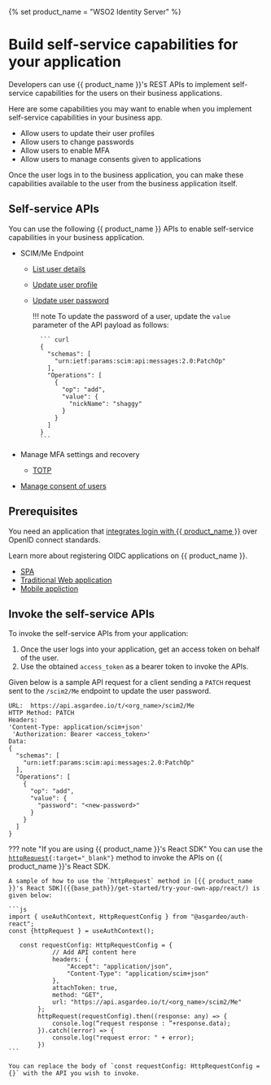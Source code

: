 {% set product_name = "WSO2 Identity Server" %}

# Build self-service capabilities for your application

Developers can use {{ product_name }}'s REST APIs to implement self-service capabilities for the users on their business applications.

Here are some capabilities you may want to enable when you implement self-service capabilities in your business app.

- Allow users to update their user profiles
- Allow users to change passwords
- Allow users to enable MFA
- Allow users to manage consents given to applications

Once the user logs in to the business application, you can make these capabilities available to the user from the business application itself.

## Self-service APIs
You can use the following {{ product_name }} APIs to enable self-service capabilities in your business application.

- SCIM/Me Endpoint

    - [List user details]({{base_path}}/apis/scim2-me-rest-apis/#tag/Me-Endpoint/paths/~1Me/get)
    - [Update user profile]({{base_path}}/apis/scim2-me-rest-apis/#tag/Me-Endpoint/operation/patchUserMe)
    - [Update user password]({{base_path}}/apis/scim2-me-rest-apis/#tag/Me-Endpoint/operation/patchUserMe)

        !!! note
            To update the password of a user, update the `value` parameter of the API payload as follows:

            ``` curl 
            {
              "schemas": [
                "urn:ietf:params:scim:api:messages:2.0:PatchOp"
              ],
              "Operations": [
                {
                  "op": "add",
                  "value": {
                    "nickName": "shaggy"
                  }
                }
              ]
            }
            ```

- Manage MFA settings and recovery
  
    - [TOTP]({{base_path}}/apis/totp-rest-api/)
    <!-- TODO - [Backup codes]({{base_path}}/apis/{{ backup_codes_api }}/)-->

<!-- TODO - [Export user profile]({{base_path}}/apis/{{ export_user_prof }}/) -->

- [Manage consent of users]({{base_path}}/apis/consent-management-api-definition/)

## Prerequisites

You need an application that [integrates login with {{ product_name }}]({{base_path}}/guides/authentication/add-login-to-apps/) over OpenID connect standards.

Learn more about registering OIDC applications on {{ product_name }}.

- [SPA]({{base_path}}/guides/applications/register-single-page-app/)
- [Traditional Web application]({{base_path}}/guides/applications/register-oidc-web-app/)
- [Mobile appliction]({{base_path}}/guides/applications/register-mobile-app/)


## Invoke the self-service APIs

To invoke the self-service APIs from your application:

1. Once the user logs into your application, get an access token on behalf of the user.
2. Use the obtained `access_token` as a bearer token to invoke the APIs.

Given below is a sample API request for a client sending a `PATCH` request sent to the `/scim2/Me` endpoint to update the user password.

``` curl
URL:  https://api.asgardeo.io/t/<org_name>/scim2/Me
HTTP Method: PATCH
Headers:
'Content-Type: application/scim+json'
 'Authorization: Bearer <access_token>'
Data:
{
  "schemas": [
    "urn:ietf:params:scim:api:messages:2.0:PatchOp"
  ],
  "Operations": [
    {
      "op": "add",
      "value": {
        "password": "<new-password>"
      }
    }
  ]
}
```

??? note "If you are using {{ product_name }}'s React SDK"
    You can use the <code>[httpRequest](https://github.com/asgardeo/asgardeo-auth-react-sdk/blob/main/API.md#httprequest){:target="_blank"}</code> method to invoke the APIs on {{ product_name }}'s React SDK.

    A sample of how to use the `httpRequest` method in [{{ product_name }}'s React SDK]({{base_path}}/get-started/try-your-own-app/react/) is given below:
    
    ```js
    import { useAuthContext, HttpRequestConfig } from "@asgardeo/auth-react";
    const {httpRequest } = useAuthContext();
    
       const requestConfig: HttpRequestConfig = {
                // Add API content here
                headers: {
                    "Accept": "application/json",
                    "Content-Type": "application/scim+json"
                },
                attachToken: true,
                method: "GET",
                url: "https://api.asgardeo.io/t/<org_name>/scim2/Me"
            };
            httpRequest(requestConfig).then((response: any) => {
                console.log(“request response : ”+response.data);
            }).catch((error) => {
                console.log("request error: " + error);
            })
    ```
    
    You can replace the body of `const requestConfig: HttpRequestConfig = {}` with the API you wish to invoke.
